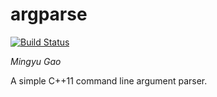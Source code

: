 argparse
========

[![Build Status](https://travis-ci.org/gaomy3832/argparse.svg?branch=master)](https://travis-ci.org/gaomy3832/argparse)

*Mingyu Gao*

A simple C++11 command line argument parser.

